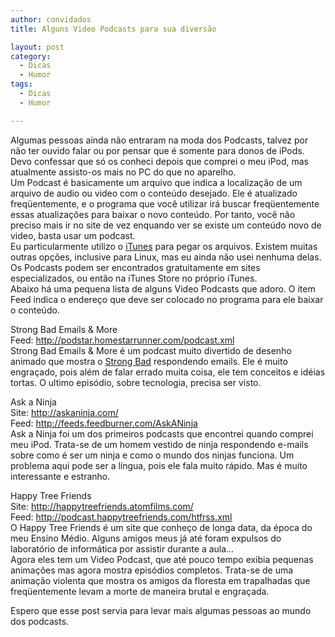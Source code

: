 ```yaml
---
author: convidados
title: Alguns Video Podcasts para sua diversão

layout: post
category:
  - Dicas
  - Humor
tags:
  - Dicas
  - Humor

---
```

Algumas pessoas ainda não entraram na moda dos Podcasts, talvez por não ter ouvido falar ou por pensar que é somente para donos de iPods. Devo confessar que só os conheci depois que comprei o meu iPod, mas atualmente assisto-os mais no PC do que no aparelho.  
Um Podcast é basicamente um arquivo que indica a localização de um arquivo de audio ou video com o conteúdo desejado. Ele é atualizado freqüentemente, e o programa que você utilizar irá buscar freqüentemente essas atualizações para baixar o novo conteúdo. Por tanto, você não preciso mais ir no site de vez enquando ver se existe um conteúdo novo de video, basta usar um podcast.  
Eu particularmente utilizo o [iTunes][1] para pegar os arquivos. Existem muitas outras opções, inclusive para Linux, mas eu ainda não usei nenhuma delas.  
Os Podcasts podem ser encontrados gratuitamente em sites especializados, ou então na iTunes Store no próprio iTunes.  
Abaixo há uma pequena lista de alguns Video Podcasts que adoro. O item Feed indica o endereço que deve ser colocado no programa para ele baixar o conteúdo.  
  
Strong Bad Emails & More  
Feed: <http://podstar.homestarrunner.com/podcast.xml>  
Strong Bad Emails & More é um podcast muito divertido de desenho animado que mostra o [Strong Bad][2] respondendo emails. Ele é muito engraçado, pois além de falar errado muita coisa, ele tem conceitos e idéias tortas. O ultimo episódio, sobre tecnologia, precisa ser visto.

Ask a Ninja  
Site: <http://askaninja.com/>  
Feed: <http://feeds.feedburner.com/AskANinja>  
Ask a Ninja foi um dos primeiros podcasts que encontrei quando comprei meu iPod. Trata-se de um homem vestido de ninja respondendo e-mails sobre como é ser um ninja e como o mundo dos ninjas funciona. Um problema aqui pode ser a língua, pois ele fala muito rápido. Mas é muito interessante e estranho.

Happy Tree Friends  
Site: <http://happytreefriends.atomfilms.com/>  
Feed: <http://podcast.happytreefriends.com/htfrss.xml>  
O Happy Tree Friends é um site que conheço de longa data, da época do meu Ensino Médio. Alguns amigos meus já até foram expulsos do laboratório de informática por assistir durante a aula…  
Agora eles tem um Video Podcast, que até pouco tempo exibia pequenas animações mas agora mostra episódios completos. Trata-se de uma animação violenta que mostra os amigos da floresta em trapalhadas que freqüentemente levam a morte de maneira brutal e engraçada.

Espero que esse post servia para levar mais algumas pessoas ao mundo dos podcasts. 














 [1]: http://www.apple.com/itunes/
 [2]: http://en.wikipedia.org/wiki/Strong_bad





